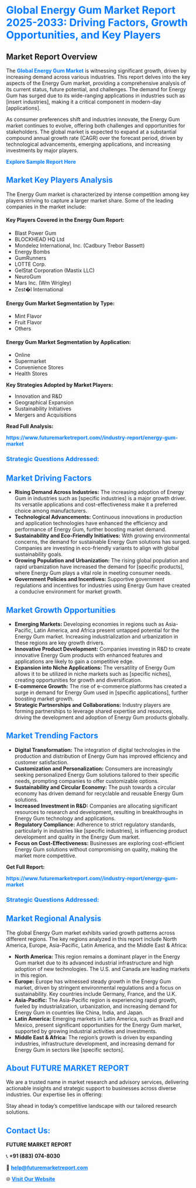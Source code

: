 <h1 style="color: #007BFF;">Global Energy Gum Market Report 2025-2033: Driving Factors, Growth Opportunities, and Key Players</h1>

<section id="overview">
<h2>Market Report Overview</h2>
<p>The <a href="https://www.futuremarketreport.com//industry-report/energy-gum-market" style="color: #007BFF; text-decoration: none;"><strong>Global Energy Gum Market</strong></a> is witnessing significant growth, driven by increasing demand across various industries. This report delves into the key aspects of the Energy Gum market, providing a comprehensive analysis of its current status, future potential, and challenges. The demand for Energy Gum has surged due to its wide-ranging applications in industries such as [insert industries], making it a critical component in modern-day [applications].</p>
<p>As consumer preferences shift and industries innovate, the Energy Gum market continues to evolve, offering both challenges and opportunities for stakeholders. The global market is expected to expand at a substantial compound annual growth rate (CAGR) over the forecast period, driven by technological advancements, emerging applications, and increasing investments by major players.</p>
</section>

<section id="overview">
<p><a href="https://www.futuremarketreport.com//request-sample/reportId=60407" style="color: #007BFF; text-decoration: none;"><strong>Explore Sample Report Here</strong></a></p>
</section>

<section id="key-players">
<h2 style="color: #007BFF;">Market Key Players Analysis</h2>
<p>The Energy Gum market is characterized by intense competition among key players striving to capture a larger market share. Some of the leading companies in the market include:</p>
<h4>Key Players Covered in the Energy Gum Report:</h4>
<ul><li>Blast Power Gum</li><li>BLOCKHEAD HQ Ltd</li><li>Mondelez International, Inc. (Cadbury Trebor Bassett)</li><li>Energy Bombs</li><li>GumRunners</li><li>LOTTE Corp.</li><li>GelStat Corporation (Mastix LLC)</li><li>NeuroGum</li><li>Mars Inc. (Wm Wrigley)</li><li>Zest�l International</li></ul>
<h4>Energy Gum Market Segmentation by Type:</h4>
<ul><li>Mint Flavor</li><li>Fruit Flavor</li><li>Others</li></ul>

<h4>Energy Gum Market Segmentation by Application:</h4>
<ul><li>Online</li><li>Supermarket</li><li>Convenience Stores</li><li>Health Stores</li></ul>
<p><strong>Key Strategies Adopted by Market Players:</strong></p>
<ul>
<li>Innovation and R&D</li>
<li>Geographical Expansion</li>
<li>Sustainability Initiatives</li>
<li>Mergers and Acquisitions</li>
</ul>
</section>

<section>
<p><strong>Read Full Analysis: </strong></p><a href="https://www.futuremarketreport.com//industry-report/energy-gum-market" style="color: #007BFF; text-decoration: none;"><strong>https://www.futuremarketreport.com//industry-report/energy-gum-market</strong></a>
<h3 style="color: #007BFF;">Strategic Questions Addressed:</h3>
</section>

<section id="driving-factors">
<h2 style="color: #007BFF;">Market Driving Factors</h2>
<ul>
<li><strong>Rising Demand Across Industries:</strong> The increasing adoption of Energy Gum in industries such as [specific industries] is a major growth driver. Its versatile applications and cost-effectiveness make it a preferred choice among manufacturers.</li>
<li><strong>Technological Advancements:</strong> Continuous innovations in production and application technologies have enhanced the efficiency and performance of Energy Gum, further boosting market demand.</li>
<li><strong>Sustainability and Eco-Friendly Initiatives:</strong> With growing environmental concerns, the demand for sustainable Energy Gum solutions has surged. Companies are investing in eco-friendly variants to align with global sustainability goals.</li>
<li><strong>Growing Population and Urbanization:</strong> The rising global population and rapid urbanization have increased the demand for [specific products], where Energy Gum plays a vital role in meeting consumer needs.</li>
<li><strong>Government Policies and Incentives:</strong> Supportive government regulations and incentives for industries using Energy Gum have created a conducive environment for market growth.</li>
</ul>
</section>

<section id="growth-opportunities">
<h2 style="color: #007BFF;">Market Growth Opportunities</h2>
<ul>
<li><strong>Emerging Markets:</strong> Developing economies in regions such as Asia-Pacific, Latin America, and Africa present untapped potential for the Energy Gum market. Increasing industrialization and urbanization in these regions are key growth drivers.</li>
<li><strong>Innovative Product Development:</strong> Companies investing in R&D to create innovative Energy Gum products with enhanced features and applications are likely to gain a competitive edge.</li>
<li><strong>Expansion into Niche Applications:</strong> The versatility of Energy Gum allows it to be utilized in niche markets such as [specific niches], creating opportunities for growth and diversification.</li>
<li><strong>E-commerce Growth:</strong> The rise of e-commerce platforms has created a surge in demand for Energy Gum used in [specific applications], further boosting market growth.</li>
<li><strong>Strategic Partnerships and Collaborations:</strong> Industry players are forming partnerships to leverage shared expertise and resources, driving the development and adoption of Energy Gum products globally.</li>
</ul>
</section>

<section id="trending-factors">
<h2 style="color: #007BFF;">Market Trending Factors</h2>
<ul>
<li><strong>Digital Transformation:</strong> The integration of digital technologies in the production and distribution of Energy Gum has improved efficiency and customer satisfaction.</li>
<li><strong>Customization and Personalization:</strong> Consumers are increasingly seeking personalized Energy Gum solutions tailored to their specific needs, prompting companies to offer customizable options.</li>
<li><strong>Sustainability and Circular Economy:</strong> The push towards a circular economy has driven demand for recyclable and reusable Energy Gum solutions.</li>
<li><strong>Increased Investment in R&D:</strong> Companies are allocating significant resources to research and development, resulting in breakthroughs in Energy Gum technology and applications.</li>
<li><strong>Regulatory Compliance:</strong> Adherence to strict regulatory standards, particularly in industries like [specific industries], is influencing product development and quality in the Energy Gum market.</li>
<li><strong>Focus on Cost-Effectiveness:</strong> Businesses are exploring cost-efficient Energy Gum solutions without compromising on quality, making the market more competitive.</li>
</ul>
</section>

<section>
<p><strong>Get Full Report: </strong></p><a href="https://www.futuremarketreport.com//industry-report/energy-gum-market" style="color: #007BFF; text-decoration: none;"><strong>https://www.futuremarketreport.com//industry-report/energy-gum-market</strong></a>
<h3 style="color: #007BFF;">Strategic Questions Addressed:</h3>
</section>


<section id="regional-analysis">
<h2 style="color: #007BFF;">Market Regional Analysis</h2>
<p>The global Energy Gum market exhibits varied growth patterns across different regions. The key regions analyzed in this report include North America, Europe, Asia-Pacific, Latin America, and the Middle East & Africa:</p>
<ul>
<li><strong>North America:</strong> This region remains a dominant player in the Energy Gum market due to its advanced industrial infrastructure and high adoption of new technologies. The U.S. and Canada are leading markets in this region.</li>
<li><strong>Europe:</strong> Europe has witnessed steady growth in the Energy Gum market, driven by stringent environmental regulations and a focus on sustainability. Key countries include Germany, France, and the U.K.</li>
<li><strong>Asia-Pacific:</strong> The Asia-Pacific region is experiencing rapid growth, fueled by industrialization, urbanization, and increasing demand for Energy Gum in countries like China, India, and Japan.</li>
<li><strong>Latin America:</strong> Emerging markets in Latin America, such as Brazil and Mexico, present significant opportunities for the Energy Gum market, supported by growing industrial activities and investments.</li>
<li><strong>Middle East & Africa:</strong> The region’s growth is driven by expanding industries, infrastructure development, and increasing demand for Energy Gum in sectors like [specific sectors].</li>
</ul>
</section>

<footer>
<h2 style="color: #007BFF;">About FUTURE MARKET REPORT</h2>
<p>We are a trusted name in market research and advisory services, delivering actionable insights and strategic support to businesses across diverse industries. Our expertise lies in offering:</p>

<p>Stay ahead in today’s competitive landscape with our tailored research solutions.</p>

<h2 style="color: #007BFF;">Contact Us:</h2>
<p><strong>FUTURE MARKET REPORT</strong></p>
<p>📞 <strong>+91 (883) 074-8030</strong></p>
<p>📧 <strong><a href="mailto:help@futuremarketreport.com" style="color: #007BFF;">help@futuremarketreport.com</a></strong></p>
<p>🌐 <strong><a href="https://www.futuremarketreport.com/" style="color: #007BFF;">Visit Our Website</a></strong></p>
</footer>